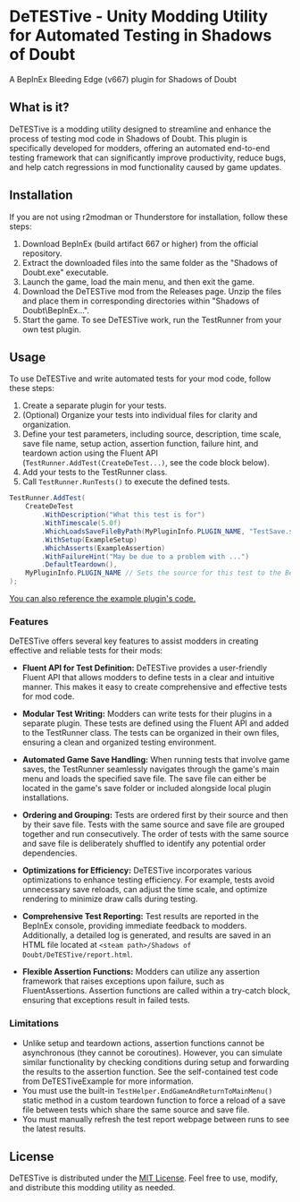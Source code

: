 # DeTESTive - Unity Modding Utility for Automated Testing in Shadows of Doubt

A BepInEx Bleeding Edge (v667) plugin for Shadows of Doubt

## What is it?

DeTESTive is a modding utility designed to streamline and enhance the process of testing mod code in Shadows of Doubt. This plugin is specifically developed for modders, offering an automated end-to-end testing framework that can significantly improve productivity, reduce bugs, and help catch regressions in mod functionality caused by game updates.

## Installation

If you are not using r2modman or Thunderstore for installation, follow these steps:

1. Download BepInEx (build artifact 667 or higher) from the official repository.
2. Extract the downloaded files into the same folder as the "Shadows of Doubt.exe" executable.
3. Launch the game, load the main menu, and then exit the game.
4. Download the DeTESTive mod from the Releases page. Unzip the files and place them in corresponding directories within "Shadows of Doubt\BepInEx...".
5. Start the game. To see DeTESTive work, run the TestRunner from your own test plugin.

## Usage

To use DeTESTive and write automated tests for your mod code, follow these steps:

1.  Create a separate plugin for your tests.
2.  (Optional) Organize your tests into individual files for clarity and organization.
3.  Define your test parameters, including source, description, time scale, save file name, setup action, assertion function, failure hint, and teardown action using the Fluent API (`TestRunner.AddTest(CreateDeTest...)`, see the code block below).
4.  Add your tests to the TestRunner class.
5.  Call `TestRunner.RunTests()` to execute the defined tests.

```cs
TestRunner.AddTest(
    CreateDeTest
        .WithDescription("What this test is for")
        .WithTimescale(5.0f)
        .WhichLoadsSaveFileByPath(MyPluginInfo.PLUGIN_NAME, "TestSave.sodb")
        .WithSetup(ExampleSetup)
        .WhichAsserts(ExampleAssertion)
        .WithFailureHint("May be due to a problem with ...")
        .DefaultTeardown(),
    MyPluginInfo.PLUGIN_NAME // Sets the source for this test to the BepInEx plugin name
);
```

[You can also reference the example plugin's code.](https://bitbucket.org/shadows-of-doubt-mods/mods/src/main/DeTESTiveExample/)

### Features

DeTESTive offers several key features to assist modders in creating effective and reliable tests for their mods:

- **Fluent API for Test Definition:** DeTESTive provides a user-friendly Fluent API that allows modders to define tests in a clear and intuitive manner. This makes it easy to create comprehensive and effective tests for mod code.

- **Modular Test Writing:** Modders can write tests for their plugins in a separate plugin. These tests are defined using the Fluent API and added to the TestRunner class. The tests can be organized in their own files, ensuring a clean and organized testing environment.

- **Automated Game Save Handling:** When running tests that involve game saves, the TestRunner seamlessly navigates through the game's main menu and loads the specified save file. The save file can either be located in the game's save folder or included alongside local plugin installations.

- **Ordering and Grouping:** Tests are ordered first by their source and then by their save file. Tests with the same source and save file are grouped together and run consecutively. The order of tests with the same source and save file is deliberately shuffled to identify any potential order dependencies.

- **Optimizations for Efficiency:** DeTESTive incorporates various optimizations to enhance testing efficiency. For example, tests avoid unnecessary save reloads, can adjust the time scale, and optimize rendering to minimize draw calls during testing.

- **Comprehensive Test Reporting:** Test results are reported in the BepInEx console, providing immediate feedback to modders. Additionally, a detailed log is generated, and results are saved in an HTML file located at `<steam path>/Shadows of Doubt/DeTESTive/report.html`.

- **Flexible Assertion Functions:** Modders can utilize any assertion framework that raises exceptions upon failure, such as FluentAssertions. Assertion functions are called within a try-catch block, ensuring that exceptions result in failed tests.

### Limitations

- Unlike setup and teardown actions, assertion functions cannot be asynchronous (they cannot be coroutines). However, you can simulate similar functionality by checking conditions during setup and forwarding the results to the assertion function. See the self-contained test code from DeTESTiveExample for more information.
- You must use the built-in `TestHelper.EndGameAndReturnToMainMenu()` static method in a custom teardown function to force a reload of a save file between tests which share the same source and save file.
- You must manually refresh the test report webpage between runs to see the latest results.

## License

DeTESTive is distributed under the [MIT License](https://bitbucket.org/shadows-of-doubt-mods/mods/src/main/LICENSE). Feel free to use, modify, and distribute this modding utility as needed.